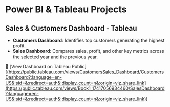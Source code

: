 # Power BI & Tableau Projects

## Sales & Customers Dashboard - Tableau

- **Customers Dashboard**: Identifies top customers generating the highest profit.  
- **Sales Dashboard**: Compares sales, profit, and other key metrics across the selected year and the previous year.

🔗 [View Dashboard on Tableau Public][(https://public.tableau.com/views/CustomersSales_Dashboard/CustomersDashboard?:language=en-US&:sid=&:redirect=auth&:display_count=n&:origin=viz_share_link](https://public.tableau.com/views/Book1_17417056934460/SalesDashboard?:language=en-US&:sid=&:redirect=auth&:display_count=n&:origin=viz_share_link))

